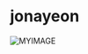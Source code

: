 # jonayeon
![MYIMAGE](https://user-images.githubusercontent.com/107357954/173239116-e639a17c-142e-4573-b5cc-de33e3a7c574.jpg)
